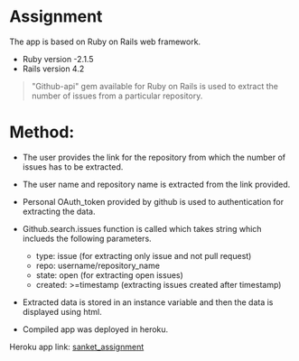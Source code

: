 # Assignment

The app is based on Ruby on Rails web framework.

  - Ruby version -2.1.5
  - Rails version 4.2

> "Github-api" gem available for Ruby on Rails is used to extract the number of issues from a particular repository.

# Method:

* The user provides the link for the repository from which the number of issues has to be extracted.
* The user name and repository name is extracted from the link provided.
* Personal OAuth_token provided by github is used to authentication for extracting the data.
* Github.search.issues function is called which takes string which inclueds the following parameters.
   - type: issue (for extracting only issue and not pull request)
   - repo: username/repository_name
   - state: open (for extracting open issues)
   - created: >=timestamp (extracting issues created after timestamp)

* Extracted data is stored in an instance variable and then the data is displayed using html.
* Compiled app was deployed in heroku.

Heroku app link: [sanket_assignment]

[sanket_assignment]: <https://shrouded-escarpment-34552.herokuapp.com/>




